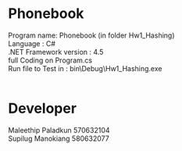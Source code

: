 # Phonebook 
Program name: Phonebook (in folder  Hw1_Hashing) <br>
Language : C# <br>
.NET Framework version : 4.5 <br>
full Coding on Program.cs <br>
Run file to Test in : bin\Debug\Hw1_Hashing.exe <br>
<br>
# Developer
Maleethip Paladkun 570632104 <br>
Supilug Manokiang 580632077
